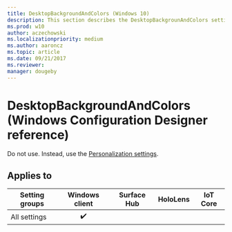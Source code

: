 ```yaml
---
title: DesktopBackgroundAndColors (Windows 10)
description: This section describes the DesktopBackgrounAndColors settings that you can configure in provisioning packages for Windows 10 using Windows Configuration Designer.
ms.prod: w10
author: aczechowski
ms.localizationpriority: medium
ms.author: aaroncz
ms.topic: article
ms.date: 09/21/2017
ms.reviewer: 
manager: dougeby
---
```


# DesktopBackgroundAndColors (Windows Configuration Designer reference)

Do not use. Instead, use the [Personalization settings](wcd-personalization.md).

## Applies to

| Setting groups  | Windows client | Surface Hub | HoloLens | IoT Core |
| --- | :---: | :---: | :---: | :---: |
| All settings | ✔️  |  |  |  |

